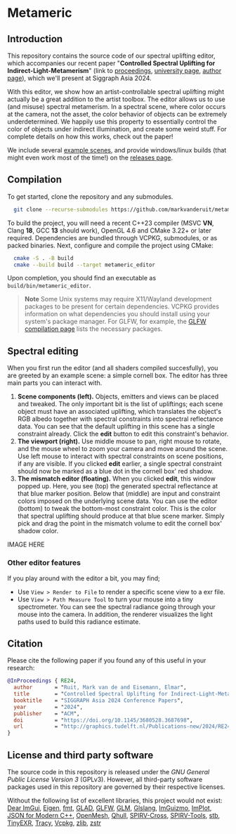 # Metameric

## Introduction

This repository contains the source code of our spectral uplifting editor, which accompanies our recent paper "**Controlled Spectral Uplifting for Indirect-Light-Metamerism**" (link to [proceedings](https://dx.doi.org/https://doi.org/10.1145/3680528.3687698), [university page](http://graphics.tudelft.nl/Publications-new/2024/RE24), [author page](https://markvanderuit.nl/publications/2024-11-19-paper-spectral)), which we'll present at Siggraph Asia 2024.

With this editor, we show how an artist-controllable spectral uplifting might actually be a great addition to the artist toolbox. The editor allows us to use (and misuse) spectral metamerism. In a spectral scene, where color occurs at the camera, not the asset, the color behavior of objects can be extremely underdetermined. We happily use this property to essentially control the color of objects under indirect illumination, and create some weird stuff. For complete details on how this works, check out the paper!

We include several [example scenes](github.com/Markvanderuit/metameric_dev/tree/main/scenes), and provide windows/linux builds (that might even work most of the time!) on the [releases page](github.com/Markvanderuit/metameric_dev/releases/latest).

## Compilation

To get started, clone the repository and any submodules.

```bash
  git clone --recurse-submodules https://github.com/markvanderuit/metameric
```

To build the project, you will need a recent C++23 compiler (MSVC **VN**, Clang **18**, GCC **13** should work), OpenGL 4.6 and CMake 3.22+ or later required. Dependencies are bundled through VCPKG, submodules, or as packed binaries. Next, configure and compile the project using CMake:

```bash
  cmake -S . -B build
  cmake --build build --target metameric_editor
```

Upon completion, you should find an executable as `build/bin/metameric_editor`.


> **Note** 
> Some Unix systems may require X11/Wayland development packages to be present for certain dependencies. VCPKG provides information on what dependencies you should install using your system's package manager. For GLFW, for example, the [GLFW compilation page](https://www.glfw.org/docs/3.3/compile.html) lists the necessary packages.

## Spectral editing

When you first run the editor (and all shaders compiled succesfully), you are greeted by an example scene: a simple cornell box. The editor has three main parts you can interact with.

1. **Scene components (left).** Objects, emitters and views can be placed and tweaked. The only important bit is the list of upliftings; each scene object must have an associated uplifting, which translates the object's RGB albedo together with spectral constraints into spectral reflectance data. You can see that the default uplifting in this scene has a single constraint already. Click the **edit** button to edit this constraint's behavior.
2. **The viewport (right).** Use middle mouse to pan, right mouse to rotate, and the mouse wheel to zoom your camera and move around the scene. Use left mouse to interact with spectral constraints on scene positions, if any are visible. If you clicked **edit** earlier, a single spectral constraint should now be marked as a blue dot in the cornell box' red shadow.
3. **The mismatch editor (floating).** When you clicked **edit**, this window popped up. Here, you see (top) the generated spectral reflectance at that blue marker position. Below that (middle) are input and constraint colors imposed on the underlying scene data. You can use the editor (bottom) to tweak the bottom-most constraint color. This is the color that spectral uplifting should produce at that blue scene marker. Simply pick and drag the point in the mismatch volume to edit the cornell box' shadow color.

IMAGE HERE

### Other editor features

If you play around with the editor a bit, you may find;

- Use `View > Render to File` to render a specific scene view to a exr file.
- Use `View > Path Measure Tool` to turn your mouse into a tiny spectrometer. You can see the spectral radiance going through your mouse into the camera. In addition, the renderer visualizes the light paths used to build this radiance estimate.

## Citation

Please cite the following paper if you found any of this useful in your research:

```bibtex
@InProceedings { RE24,
  author       = "Ruit, Mark van de and Eisemann, Elmar",
  title        = "Controlled Spectral Uplifting for Indirect-Light-Metamerism",
  booktitle    = "SIGGRAPH Asia 2024 Conference Papers",
  year         = "2024",
  publisher    = "ACM",
  doi          = "https://doi.org/10.1145/3680528.3687698",
  url          = "http://graphics.tudelft.nl/Publications-new/2024/RE24"
}
```

## License and third party software

The source code in this repository is released under the *GNU General Public License Version 3* (GPLv3). However, all third-party software packages used in this repository are governed by their respective licenses.

Without the following list of excellent libraries, this project would not exist:
[Dear ImGui](https://github.com/ocornut/imgui),
[Eigen](https://eigen.tuxfamily.org/index.php?title=Main_Page), 
[fmt](https://github.com/fmtlib/fmt), 
[GLAD](https://glad.dav1d.de/),
[GLFW](https://www.glfw.org/),
[GLM](https://glm.g-truc.net/0.9.9/),
[Glslang](https://github.com/KhronosGroup/glslang), 
[ImGuizmo](https://github.com/CedricGuillemet/ImGuizmo), 
[ImPlot](https://github.com/epezent/implot),
[JSON for Modern C++](https://github.com/nlohmann/json),
[OpenMesh](https://openmesh.org),
[Qhull](http://www.qhull.org/),
[SPIRV-Cross](https://github.com/KhronosGroup/SPIRV-Cross), 
[SPIRV-Tools](https://github.com/KhronosGroup/SPIRV-Tools), 
[stb](https://github.com/nothings/stb),
[TinyEXR](https://github.com/syoyo/tinyexr),
[Tracy](https://github.com/wolfpld/tracy),
[Vcpkg](https://github.com/microsoft/vcpkg),
[zlib](https://zlib.net/),
[zstr](https://github.com/mateidavid/zstr)